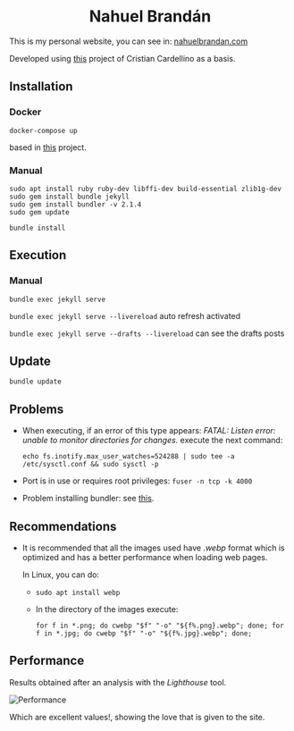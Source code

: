 # <center> Nahuel Brandán

This is my personal website, you can see in: [nahuelbrandan.com](https://www.nahuelbrandan.com)

Developed using [this](https://github.com/crscardellino/crscardellino.github.io) project of Cristian
 Cardellino as a basis.

## Installation

### Docker

    docker-compose up

based in [this](https://github.com/BretFisher/jekyll-serve) project.

### Manual

    sudo apt install ruby ruby-dev libffi-dev build-essential zlib1g-dev
    sudo gem install bundle jekyll
    sudo gem install bundler -v 2.1.4
    sudo gem update

    bundle install

## Execution

### Manual

`bundle exec jekyll serve`

`bundle exec jekyll serve --livereload` auto refresh activated

`bundle exec jekyll serve --drafts --livereload` can see the drafts posts

## Update

    bundle update

## Problems

* When executing, if an error of this type appears: *FATAL: Listen error: unable to monitor directories for changes.* 
  execute the next command:

  `echo fs.inotify.max_user_watches=524288 | sudo tee -a /etc/sysctl.conf && sudo sysctl -p`

* Port is in use or requires root privileges: `fuser -n tcp -k 4000`
* Problem installing bundler: see 
  [this](https://stackoverflow.com/a/52842826/6125910).

## Recommendations

* It is recommended that all the images used have _.webp_ format which is optimized and has a better
performance when loading web pages.

  In Linux, you can do:
  
  * `sudo apt install webp`
  * In the directory of the images execute:
  
    `for f in *.png; do cwebp "$f" "-o" "${f%.png}.webp"; done; for f in *.jpg; do cwebp "$f" "-o" "${f%.jpg}.webp"; done;`

## Performance

Results obtained after an analysis with the _Lighthouse_ tool.

![Performance](assets/img/site/desempeño.png)

Which are excellent values!, showing the love that is given to the site.
